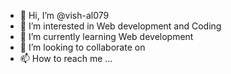 - 👋 Hi, I’m @vish-al079
- 👀 I’m interested in Web development and Coding
- 🌱 I’m currently learning Web development
- 💞️ I’m looking to collaborate on 
- 📫 How to reach me ...

<!---
vish-al079/vish-al079 is a ✨ special ✨ repository because its `README.md` (this file) appears on your GitHub profile.
You can click the Preview link to take a look at your changes.
--->
